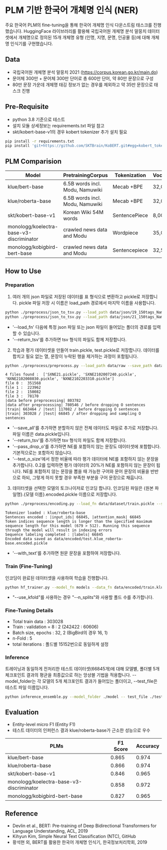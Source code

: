 # PLM 기반 한국어 개체명 인식 (NER)
주요 한국어 PLM의 fine-tuning을 통해 한국어 개체명 인식 다운스트림 태스크를 진행했습니다. HuggingFace 라이브러리를 활용해 국립국어원 개체명 분석 말뭉치 데이터셋에서 개체명으로 정의된 15개 개체명 유형 (인명, 지명, 문명, 인공물 등)에 대해 개체명 인식기를 구현했습니다. 

## Data
- 국립국어원  개체명  분석  말뭉치 2021 (https://corpus.korean.go.kr/main.do)
- 문어체 300만 + 문어체 300만 단어로 총 600만 단어, 약 80만 문장으로 구성
- 80만 문장 가운데 개체명 태깅 정보가 없는 경우를 제외하고 약 35만 문장으로 태스크 진행

## Pre-Requisite
- python 3.8 기준으로 테스트
- 설치 모듈 상세정보는 requirements.txt 파일 참고 
- skt/kobert-base-v1의 경우 kobert tokenizer 추가 설치 필요 

```bash
pip install -r requirements.txt
pip install 'git+https://github.com/SKTBrain/KoBERT.git#egg=kobert_tokenizer&subdirectory=kobert_hf' 
```

## PLM Comparision
|Model|PretrainingCorpus|Tokenization|Vocabulary|Hidden|Layers|Heads|Batch|
|-|-|-|-|-|-|-|-|
|klue/bert-base|6.5B words incl. Modu, Namuwiki|Mecab +BPE|32,000|768|12|12|256|
|klue/roberta-base|6.5B words incl. Modu, Namuwiki|Mecab +BPE|32,000|768|12|12|2048|
|skt/kobert-base-v1|Korean Wiki 54M words  |SentencePiece|8,002|3072|12|12|-|
|monologg/koelectra-base-v3-discriminator|crawled news data and Modu  |Wordpiece|35,000|768|12|12|256|
|monologg/kobigbird-bert-base|crawled news data and Modu  |Sentencepiece|32,500|768|12|12|32|

## How to Use

### Preparation
1. 여러 개의 json 파일로 저장된 데이터를 표 형식으로 변환하고 pickle로 저장합니다. pickle 파일 저장 시 이름은 load_path 경로에서 마지막 이름을 사용합니다.
```bash
python ./preprocess/json_to_tsv.py --load_path data/json/19_150tags_NamedEntity/NXNE2102008030.json --save_path data/raw
python ./preprocess/json_to_tsv.py --load_path data/json/21_150tags_NamedEntity --save_path data/raw
```
- '--load_fn' 다음에 특정 json 파일 또는 json 파일이 들어있는 폴더의 경로를 입력할 수 있습니다.
- '--return_tsv'를 추가하면 tsv 형식의 파일도 함께 저장합니다.
    
2. 학습과 평가 데이터셋을 만들어 train.pickle, test.pickle로 저장합니다.
데이터를 합치고 필요 없는 열, 문장이 누락된 행을 제거하는 과정이 포함됩니다.
```bash
python ./preprocess/preprocess.py --load_path data/raw --save_path data/dataset --test_size 0.15 --test_o_size 0.2 --save_all --return_tsv
```
```
4 files found :  ['SXNE21.pickle', 'SXNE2102007240.pickle', 'NXNE2102008030.pickle', 'NXNE2102203310.pickle']
file 0 :  351568
file 1 :  223962
file 2 :  150082
file 3 :  78170
|data before preprocessing| 803782
|data after preprocessing| 780546 / before dropping O sentences
|train| 663464 / |test| 117082 / before dropping O sentences
|train| 303028 / |test| 66845 / after dropping and sampling O sentences
```

- '--save_all'를 추가하면 분할하지 않은 전체 데이터도 파일로 추가로 저장합니다. 파일 이름은 data.pickle입니다.
- '--return_tsv'를 추가하면 tsv 형식의 파일도 함께 저장합니다.
- '--pass_drop_o'를 추가하면 NE를 포함하지 않는 문장도 데이터셋에 포함합니다. 기본적으로는 포함하지 않습니다.
- '--test_o_size'에서 정한 비율에 따라 평가 데이터에 NE를 포함하지 않는 문장을 추가합니다. 0.2를 입력하면 평가 데이터의 20%가 NE를 포함하지 않는 문장이 됩니다.
  NE를 포함하지 않는 문장을 뽑을 때 가능한 구어와 문어 문장의 비율을 반반으로 하되, 그렇게 하지 못할 경우 부족한 부분을 구어 문장으로 채웁니다.

3. 데이터셋을 선택한 모델의 토크나이저로 인코딩 합니다. 인코딩된 파일은 {원본 파일명}.{모델 이름}.encoded.pickle 이름으로 저장합니다.
```bash
python ./preprocess/encoding.py --load_fn data/dataset/train.pickle --save_path data/encoded
```
```
Tokenizer loaded : klue/roberta-base
Sentences encoded : |input_ids| 66845, |attention_mask| 66845
Token indices sequence length is longer than the specified maximum sequence length for this model (679 > 512). Running this sequence through the model will result in indexing errors
Sequence labeling completed : |labels| 66845
Encoded data saved as data/encoded/test.klue_roberta-base.encoded.pickle 
```

- '--with_text'를 추가하면 원문 문장을 포함하여 저장합니다.

### Train (Fine-Tuning)
인코딩이 완료된 데이터셋을 사용하여 학습을 진행합니다.
``` bash
python hf_trainer.py --model_fn models --data_fn data/encoded/train.klue_roberta-base.encoded.pickle --pretrained_model_name klue/roberta-base --use_kfold --n_splits 5
```

- "--use_kfold"를 사용하는 경우 "--n_splits"와 사용할 폴드 수를 추가합니다.

### Fine-Tuning Details
- Total train data : 303028
- Train : validation = 8 : 2 (242422 : 60606)
- Batch size, epochs : 32, 2 (BigBird의 경우 16, 1)
- n-Fold : 5
- total iterations : 폴드별 15152번으로 동일하게 설정


### Inference
트레이닝과 동일하게 전처리한 테스트 데이터셋(66845개)에 대해 모델별, 폴더별 5개 체크포인트 결과의 평균을 최종값으로 하는 앙상블 기법을 적용합니다. --model_folder는 각 모델의 5개 체크포인트 결과가 들어있는 폴더이고, --test_file은 테스트 파일 이름입니다. 

```bash
python inference_ensemble.py --model_folder ./model -- test_file ./test_klue_roberta-base.encoded.pickle
```

## Evaluation
- Entity-level micro F1 (Entity F1) 
- 테스트 데이터의 인퍼런스 결과 klue/roberta-base가 근소한 성능으로 우수

|PLMs|F1 Score|Accuracy|
|-|-|-|
|klue/bert-base|0.865|0.974|
|klue/roberta-base|0.866|0.974|
|skt/kobert-base-v1|0.846|0.965|
|monologg/koelectra-base-v3-discriminator|0.858|0.972|
|monologg/kobigbird-bert-base|0.827|0.965|


## Reference
- Devlin et al., BERT: Pre-training of Deep Bidirectional Transformers for Language Understanding, ACL, 2019
- Kihyun Kim, Simple Neural Text Classification (NTC), GitHub
- 황석현 외, BERT를 활용한 한국어 개체명 인식기, 한국정보처리학회, 2019
